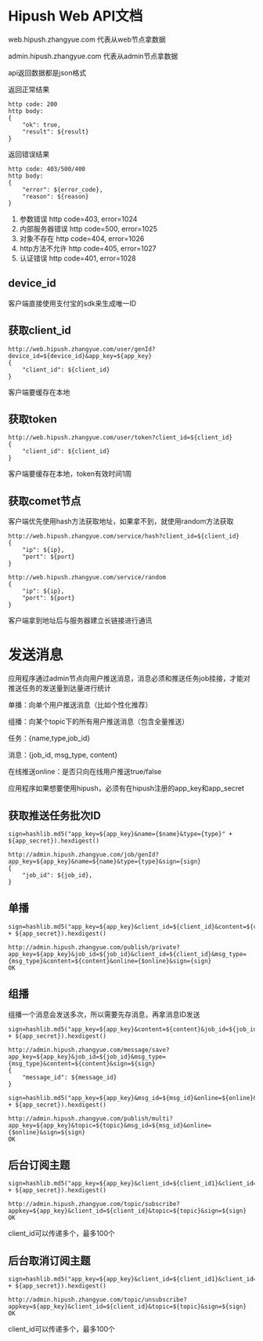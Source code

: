 Hipush Web API文档
==========================
web.hipush.zhangyue.com 代表从web节点拿数据

admin.hipush.zhangyue.com  代表从admin节点拿数据

api返回数据都是json格式

返回正常结果

```
http code: 200
http body:
{
    "ok": true,
    "result": ${result}
}
```

返回错误结果

```
http code: 403/500/400
http body:
{
	"error": ${error_code},
	"reason": ${reason}
}
```

1. 参数错误 http code=403, error=1024
2. 内部服务器错误 http code=500, error=1025
3. 对象不存在 http code=404, error=1026
4. http方法不允许 http code=405, error=1027
5. 认证错误 http code=401, error=1028

device_id
--------------------------
客户端直接使用支付宝的sdk来生成唯一ID


获取client_id
---------------------------

```
http://web.hipush.zhangyue.com/user/genId?device_id=${device_id}&app_key=${app_key}
{
    "client_id": ${client_id}
}
```

客户端要缓存在本地


获取token
--------------------------

```
http://web.hipush.zhangyue.com/user/token?client_id=${client_id}
{
    "client_id": ${client_id}
}
```

客户端要缓存在本地，token有效时间1周


获取comet节点
--------------------------
客户端优先使用hash方法获取地址，如果拿不到，就使用random方法获取

```
http://web.hipush.zhangyue.com/service/hash?client_id=${client_id}
{
    "ip": ${ip},
    "port": ${port}
}
```

```
http://web.hipush.zhangyue.com/service/random
{
    "ip": ${ip},
    "port": ${port}
}
```
客户端拿到地址后与服务器建立长链接进行通讯


发送消息
=====================================
应用程序通过admin节点向用户推送消息，消息必须和推送任务job挂接，才能对推送任务的发送量到达量进行统计

单播：向单个用户推送消息（比如个性化推荐）

组播：向某个topic下的所有用户推送消息（包含全量推送）

任务：{name,type,job_id}

消息：{job_id, msg_type, content}

在线推送online：是否只向在线用户推送true/false

应用程序如果想要使用hipush，必须有在hipush注册的app_key和app_secret

获取推送任务批次ID
------------------------------------
```
sign=hashlib.md5("app_key=${app_key}&name={$name}&type={type}" + ${app_secret}).hexdigest()

http://admin.hipush.zhangyue.com/job/genId?app_key=${app_key}&name=${name}&type={type}&sign={sign}
{
    "job_id": ${job_id},
}
```

单播
---------------------------------------

```
sign=hashlib.md5("app_key=${app_key}&client_id=${client_id}&content=${content}&job_id=${job_id}&msg_type=${msg_type}&online=${online}" + ${app_secret}).hexdigest()

http://admin.hipush.zhangyue.com/publish/private?app_key=${app_key}&job_id=${job_id}&client_id=${client_id}&msg_type={msg_type}&content=${content}&online={$online}&sign={sign}
OK
```

组播
---------------------------------------
组播一个消息会发送多次，所以需要先存消息，再拿消息ID发送

```
sign=hashlib.md5("app_key=${app_key}&content=${content}&job_id=${job_id}&msg_type=${msg_type}" + ${app_secret}).hexdigest()

http://admin.hipush.zhangyue.com/message/save?app_key=${app_key}&job_id=${job_id}&msg_type={msg_type}&content=${content}&sign=${sign}
{
    "message_id": ${message_id}
}
```

```
sign=hashlib.md5("app_key=${app_key}&msg_id=${msg_id}&online=${online}&topic=${topic}" + ${app_secret}).hexdigest()

http://admin.hipush.zhangyue.com/publish/multi?app_key=${app_key}&topic=${topic}&msg_id=${msg_id}&online={$online}&sign=${sign}
OK
```

后台订阅主题
------------------------------------------

```
sign=hashlib.md5("app_key=${app_key}&client_id=${client_id1}&client_id=${client_id2}&topic=${topic}" + ${app_secret}).hexdigest()

http://admin.hipush.zhangyue.com/topic/subscribe?appkey=${app_key}&client_id=${client_id}&topic=${topic}&sign=${sign}
OK
```

client_id可以传递多个，最多100个

后台取消订阅主题
------------------------------------------

```
sign=hashlib.md5("app_key=${app_key}&client_id=${client_id1}&client_id=${client_id2}&topic=${topic}" + ${app_secret}).hexdigest()

http://admin.hipush.zhangyue.com/topic/unsubscribe?appkey=${app_key}&client_id=${client_id}&topic=${topic}&sign=${sign}
OK
```

client_id可以传递多个，最多100个